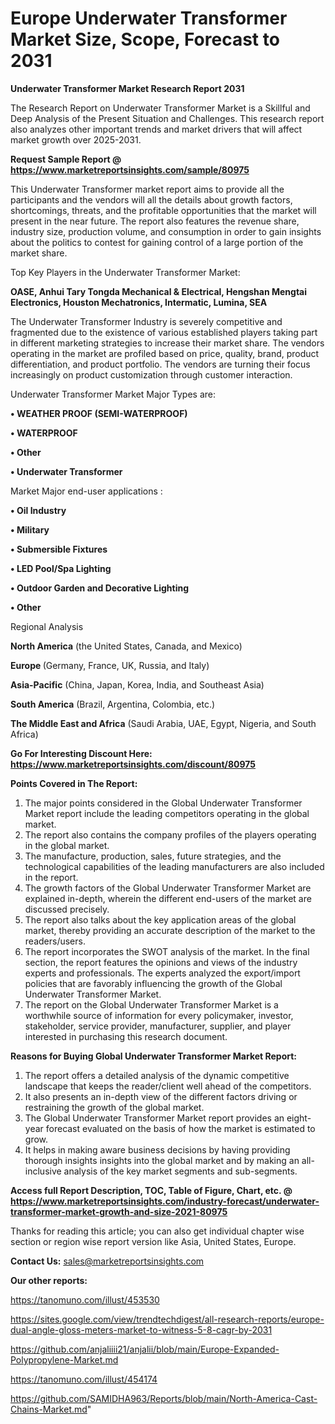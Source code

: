 # Europe Underwater Transformer Market Size, Scope, Forecast to 2031

<strong>Underwater Transformer Market Research Report 2031</strong>

The Research Report on Underwater Transformer Market is a Skillful and Deep Analysis of the Present Situation and Challenges. This research report also analyzes other important trends and market drivers that will affect market growth over 2025-2031.

<strong>Request Sample Report @ <a href=https://www.marketreportsinsights.com/sample/80975>https://www.marketreportsinsights.com/sample/80975</a></strong>

This Underwater Transformer market report aims to provide all the participants and the vendors will all the details about growth factors, shortcomings, threats, and the profitable opportunities that the market will present in the near future. The report also features the revenue share, industry size, production volume, and consumption in order to gain insights about the politics to contest for gaining control of a large portion of the market share.

Top Key Players in the Underwater Transformer Market:

<strong>OASE, Anhui Tary Tongda Mechanical & Electrical, Hengshan Mengtai Electronics, Houston Mechatronics, Intermatic, Lumina, SEA</strong>

The Underwater Transformer Industry is severely competitive and fragmented due to the existence of various established players taking part in different marketing strategies to increase their market share. The vendors operating in the market are profiled based on price, quality, brand, product differentiation, and product portfolio. The vendors are turning their focus increasingly on product customization through customer interaction.

Underwater Transformer Market Major Types are:

<strong>• WEATHER PROOF (SEMI-WATERPROOF)

• WATERPROOF

• Other

• Underwater Transformer</strong>

Market Major end-user applications :

<strong>• Oil Industry

• Military

• Submersible Fixtures

• LED Pool/Spa Lighting

• Outdoor Garden and Decorative Lighting

• Other</strong>

Regional Analysis

</u><strong><b>North America</b></strong> (the United States, Canada, and Mexico)

<strong><b>Europe </b></strong>(Germany, France, UK, Russia, and Italy)

<strong><b>Asia-Pacific</b></strong> (China, Japan, Korea, India, and Southeast Asia)

<strong><b>South America</b></strong> (Brazil, Argentina, Colombia, etc.)

<strong><b>The Middle East and Africa</b></strong> (Saudi Arabia, UAE, Egypt, Nigeria, and South Africa)

<strong>Go For Interesting Discount Here: <a href=https://www.marketreportsinsights.com/discount/80975>https://www.marketreportsinsights.com/discount/80975</a></strong>

<strong>Points Covered in The Report:</strong>
<ol>
  <li>The major points considered in the Global Underwater Transformer Market report include the leading competitors operating in the global market.</li>
  <li>The report also contains the company profiles of the players operating in the global market.</li>
  <li>The manufacture, production, sales, future strategies, and the technological capabilities of the leading manufacturers are also included in the report.</li>
  <li>The growth factors of the Global Underwater Transformer Market are explained in-depth, wherein the different end-users of the market are discussed precisely.</li>
  <li>The report also talks about the key application areas of the global market, thereby providing an accurate description of the market to the readers/users.</li>
  <li>The report incorporates the SWOT analysis of the market. In the final section, the report features the opinions and views of the industry experts and professionals. The experts analyzed the export/import policies that are favorably influencing the growth of the Global Underwater Transformer Market.</li>
  <li>The report on the Global Underwater Transformer Market is a worthwhile source of information for every policymaker, investor, stakeholder, service provider, manufacturer, supplier, and player interested in purchasing this research document.</li>
</ol>
<strong>Reasons for Buying Global Underwater Transformer Market Report:</strong>

<ol>
  <li>The report offers a detailed analysis of the dynamic competitive landscape that keeps the reader/client well ahead of the competitors.</li>
  <li>It also presents an in-depth view of the different factors driving or restraining the growth of the global market.</li>
  <li>The Global Underwater Transformer Market report provides an eight-year forecast evaluated on the basis of how the market is estimated to grow.</li>
  <li>It helps in making aware business decisions by having providing thorough insights insights into the global market and by making an all-inclusive analysis of the key market segments and sub-segments.</li>
</ol>
<strong>Access full Report Description, TOC, Table of Figure, Chart, etc. @ <a href=https://www.marketreportsinsights.com/industry-forecast/underwater-transformer-market-growth-and-size-2021-80975>https://www.marketreportsinsights.com/industry-forecast/underwater-transformer-market-growth-and-size-2021-80975</a></strong>


Thanks for reading this article; you can also get individual chapter wise section or region wise report version like Asia, United States, Europe.

<strong>Contact Us:</strong>
sales@marketreportsinsights.com

<strong>Our other reports:</strong>

<a href=https://tanomuno.com/illust/453530>https://tanomuno.com/illust/453530</a>

<a href=https://sites.google.com/view/trendtechdigest/all-research-reports/europe-dual-angle-gloss-meters-market-to-witness-5-8-cagr-by-2031>https://sites.google.com/view/trendtechdigest/all-research-reports/europe-dual-angle-gloss-meters-market-to-witness-5-8-cagr-by-2031</a>

<a href=https://github.com/anjaliiii21/anjalii/blob/main/Europe-Expanded-Polypropylene-Market.md>https://github.com/anjaliiii21/anjalii/blob/main/Europe-Expanded-Polypropylene-Market.md</a>

<a href=https://tanomuno.com/illust/454174>https://tanomuno.com/illust/454174</a>

<a href=https://github.com/SAMIDHA963/Reports/blob/main/North-America-Cast-Chains-Market.md>https://github.com/SAMIDHA963/Reports/blob/main/North-America-Cast-Chains-Market.md</a>"
